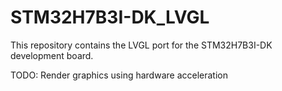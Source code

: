 # STM32H7B3I-DK_LVGL

This repository contains the LVGL port for the STM32H7B3I-DK development board. 


TODO:
Render graphics using hardware acceleration
